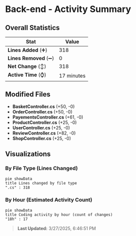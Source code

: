 # Back-end - Activity Summary 

## Overall Statistics

| Stat                   | Value                                                             |
| ---------------------- | ----------------------------------------------------------------- |
| **Lines Added** (➕)   | 318                                          |
| **Lines Removed** (➖) | 0                                        |
| **Net Change** (↕)    | 318                |
| **Active Time** (⌚)   | 17 minutes |


## Modified Files
- **BasketController.cs** (+50, -0)
- **OrderController.cs** (+50, -0)
- **PayementsController.cs** (+61, -0)
- **ProductController.cs** (+25, -0)
- **UserController.cs** (+25, -0)
- **ReviewController.cs** (+82, -0)
- **ShopController.cs** (+25, -0)

## Visualizations

### By File Type (Lines Changed)

```mermaid
pie showData
title Lines changed by file type
".cs" : 318
```

### By Hour (Estimated Activity Count)

```mermaid
pie showData
title Coding activity by hour (count of changes)
"18h" : 17
```


> **Last Updated:** 3/27/2025, 6:46:51 PM
